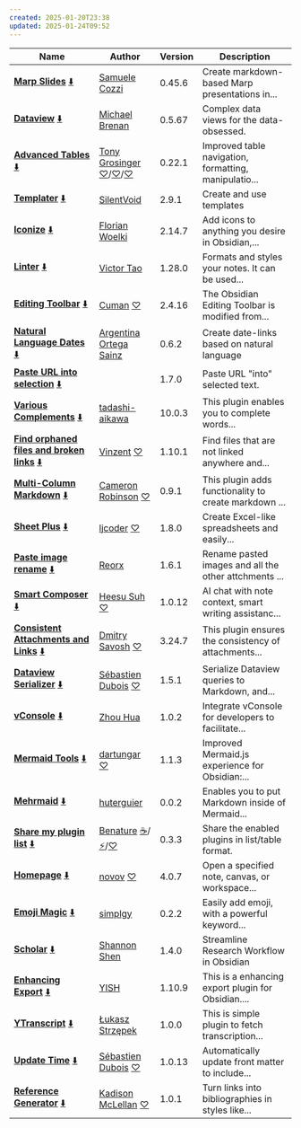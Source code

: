 ```yaml
---
created: 2025-01-20T23:38
updated: 2025-01-24T09:52
---
```

<!-- ShareMyPlugin begin -->


|Name|Author|Version|Description|
|----|------|-------|---|
|[**Marp Slides**](https://obsidian.md/plugins?id=marp-slides) [⬇️](obsidian://SP-install?id=marp-slides&enable=true)|[Samuele Cozzi](https://samuele-cozzi.web.app/)|0.45.6|Create markdown-based Marp presentations in...|
|[**Dataview**](https://obsidian.md/plugins?id=dataview) [⬇️](obsidian://SP-install?id=dataview&enable=true)|[Michael Brenan](https://github.com/blacksmithgu)|0.5.67|Complex data views for the data-obsessed.|
|[**Advanced Tables**](https://obsidian.md/plugins?id=table-editor-obsidian) [⬇️](obsidian://SP-install?id=table-editor-obsidian&enable=true)|[Tony Grosinger](https://grosinger.net) [♡](https://github.com/sponsors/tgrosinger)/[♡](https://buymeacoffee.com/tgrosinger)/[♡](https://paypal.me/tgrosinger)|0.22.1|Improved table navigation, formatting, manipulatio...|
|[**Templater**](https://obsidian.md/plugins?id=templater-obsidian) [⬇️](obsidian://SP-install?id=templater-obsidian&enable=true)|[SilentVoid](https://github.com/SilentVoid13)|2.9.1|Create and use templates|
|[**Iconize**](https://obsidian.md/plugins?id=obsidian-icon-folder) [⬇️](obsidian://SP-install?id=obsidian-icon-folder&enable=true)|[Florian Woelki](https://florianwoelki.com/)|2.14.7|Add icons to anything you desire in Obsidian,...|
|[**Linter**](https://obsidian.md/plugins?id=obsidian-linter) [⬇️](obsidian://SP-install?id=obsidian-linter&enable=true)|[Victor Tao](https://github.com/platers)|1.28.0|Formats and styles your notes. It can be used...|
|[**Editing Toolbar**](https://obsidian.md/plugins?id=editing-toolbar) [⬇️](obsidian://SP-install?id=editing-toolbar&enable=true)|[Cuman](https://github.com/cumany/obsidian-editing-toolbar) [♡](https://github.com/cumany#thank-you-very-much-for-your-support)|2.4.16|The Obsidian Editing Toolbar is modified from...|
|[**Natural Language Dates**](https://obsidian.md/plugins?id=nldates-obsidian) [⬇️](obsidian://SP-install?id=nldates-obsidian&enable=true)|[Argentina Ortega Sainz](https://argentinaos.com/)|0.6.2|Create date-links based on natural language|
|[**Paste URL into selection**](https://obsidian.md/plugins?id=url-into-selection) [⬇️](obsidian://SP-install?id=url-into-selection&enable=true)||1.7.0|Paste URL "into" selected text.|
|[**Various Complements**](https://obsidian.md/plugins?id=various-complements) [⬇️](obsidian://SP-install?id=various-complements&enable=true)|[tadashi-aikawa](https://github.com/tadashi-aikawa)|10.0.3|This plugin enables you to complete words...|
|[**Find orphaned files and broken links**](https://obsidian.md/plugins?id=find-unlinked-files) [⬇️](obsidian://SP-install?id=find-unlinked-files&enable=true)|[Vinzent](https://github.com/Vinzent03) [♡](https://ko-fi.com/vinzent)|1.10.1|Find files that are not linked anywhere and...|
|[**Multi-Column Markdown**](https://obsidian.md/plugins?id=multi-column-markdown) [⬇️](obsidian://SP-install?id=multi-column-markdown&enable=true)|[Cameron Robinson](https://portfolio.ckrobinson.net) [♡](https://www.buymeacoffee.com/ckrobinson)|0.9.1|This plugin adds functionality to create markdown ...|
|[**Sheet Plus**](https://obsidian.md/plugins?id=sheet-plus) [⬇️](obsidian://SP-install?id=sheet-plus&enable=true)|[ljcoder](https://github.com/ljcoder2015) [♡](https://ko-fi.com/ljcoder)|1.8.0|Create Excel-like spreadsheets and easily...|
|[**Paste image rename**](https://obsidian.md/plugins?id=obsidian-paste-image-rename) [⬇️](obsidian://SP-install?id=obsidian-paste-image-rename&enable=true)|[Reorx](https://github.com/reorx)|1.6.1|Rename pasted images and all the other attchments ...|
|[**Smart Composer**](https://obsidian.md/plugins?id=smart-composer) [⬇️](obsidian://SP-install?id=smart-composer&enable=true)|[Heesu Suh](https://github.com/glowingjade) [♡](https://buymeacoffee.com/glowingjade)|1.0.12|AI chat with note context, smart writing assistanc...|
|[**Consistent Attachments and Links**](https://obsidian.md/plugins?id=consistent-attachments-and-links) [⬇️](obsidian://SP-install?id=consistent-attachments-and-links&enable=true)|[Dmitry Savosh](https://github.com/dy-sh/) [♡](https://www.buymeacoffee.com/mnaoumov)|3.24.7|This plugin ensures the consistency of attachments...|
|[**Dataview Serializer**](https://obsidian.md/plugins?id=dataview-serializer) [⬇️](obsidian://SP-install?id=dataview-serializer&enable=true)|[Sébastien Dubois](https://dsebastien.net) [♡](https://www.buymeacoffee.com/dsebastien)|1.5.1|Serialize Dataview queries to Markdown, and...|
|[**vConsole**](https://obsidian.md/plugins?id=vconsole) [⬇️](obsidian://SP-install?id=vconsole&enable=true)|[Zhou Hua](https://zhouhua.site)|1.0.2|Integrate vConsole for developers to facilitate...|
|[**Mermaid Tools**](https://obsidian.md/plugins?id=mermaid-tools) [⬇️](obsidian://SP-install?id=mermaid-tools&enable=true)|[dartungar](https://dartungar.com) [♡](https://www.paypal.com/paypalme/dartungar)|1.1.3|Improved Mermaid.js experience for Obsidian:...|
|[**Mehrmaid**](https://obsidian.md/plugins?id=mehrmaid) [⬇️](obsidian://SP-install?id=mehrmaid&enable=true)|[huterguier](https://github.com/huterguier)|0.0.2|Enables you to put Markdown inside of Mermaid...|
|[**Share my plugin list**](https://obsidian.md/plugins?id=share-my-plugin-list) [⬇️](obsidian://SP-install?id=share-my-plugin-list&enable=true)|[Benature](https://github.com/Benature) [☕️](https://www.buymeacoffee.com/benature)/[⚡️](https://afdian.net/a/Benature-K)/[♡](https://s2.loli.net/2024/01/30/jQ9fTSyBxvXRoOM.png)|0.3.3|Share the enabled plugins in list/table format.|
|[**Homepage**](https://obsidian.md/plugins?id=homepage) [⬇️](obsidian://SP-install?id=homepage&enable=true)|[novov](https://novov.me) [♡](https://ko-fi.com/novov)|4.0.7|Open a specified note, canvas, or workspace...|
|[**Emoji Magic**](https://obsidian.md/plugins?id=emoji-magic) [⬇️](obsidian://SP-install?id=emoji-magic&enable=true)|[simplgy](https://github.com/simplgy)|0.2.2|Easily add emoji, with a powerful keyword...|
|[**Scholar**](https://obsidian.md/plugins?id=scholar) [⬇️](obsidian://SP-install?id=scholar&enable=true)|[Shannon Shen](https://www.szj.io)|1.4.0|Streamline Research Workflow in Obsidian|
|[**Enhancing Export**](https://obsidian.md/plugins?id=obsidian-enhancing-export) [⬇️](obsidian://SP-install?id=obsidian-enhancing-export&enable=true)|[YISH](https://github.com/mokeyish)|1.10.9|This is a enhancing export plugin for Obsidian....|
|[**YTranscript**](https://obsidian.md/plugins?id=ytranscript) [⬇️](obsidian://SP-install?id=ytranscript&enable=true)|[Łukasz Strzępek](https://github.com/lstrzepek)|1.0.0|This is simple plugin to fetch transcription...|
|[**Update Time**](https://obsidian.md/plugins?id=update-time) [⬇️](obsidian://SP-install?id=update-time&enable=true)|[Sébastien Dubois](https://dsebastien.net) [♡](https://www.buymeacoffee.com/dsebastien)|1.0.13|Automatically update front matter to include...|
|[**Reference Generator**](https://obsidian.md/plugins?id=reference-generator) [⬇️](obsidian://SP-install?id=reference-generator&enable=true)|[Kadison McLellan](https://github.com/KadisonM) [♡](https://www.buymeacoffee.com/kadisonm)|1.0.1|Turn links into bibliographies in styles like...|


<!-- ShareMyPlugin end -->